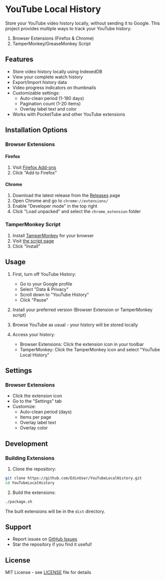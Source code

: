 # YouTube Local History

Store your YouTube video history locally, without sending it to Google. This project provides multiple ways to track your YouTube history:

1. Browser Extensions (Firefox & Chrome)
2. TamperMonkey/GreaseMonkey Script

## Features

- Store video history locally using IndexedDB
- View your complete watch history
- Export/Import history data
- Video progress indicators on thumbnails
- Customizable settings:
  - Auto-clean period (1-180 days)
  - Pagination count (1-20 items)
  - Overlay label text and color
- Works with PocketTube and other YouTube extensions

## Installation Options

### Browser Extensions

#### Firefox
1. Visit [Firefox Add-ons](https://addons.mozilla.org/en-US/firefox/addon/local-youtube-video-history/)
2. Click "Add to Firefox"

#### Chrome
1. Download the latest release from the [Releases](https://github.com/EdinUser/YouTubeLocalHistory/releases) page
2. Open Chrome and go to `chrome://extensions/`
3. Enable "Developer mode" in the top right
4. Click "Load unpacked" and select the `chrome_extension` folder

### TamperMonkey Script

1. Install [TamperMonkey](https://www.tampermonkey.net/) for your browser
2. Visit [the script page](https://github.com/EdinUser/YouTubeLocalHistory/raw/main/youtube-local-history.user.js)
3. Click "Install"

## Usage

1. First, turn off YouTube History:
   - Go to your Google profile
   - Select "Data & Privacy"
   - Scroll down to "YouTube History"
   - Click "Pause"

2. Install your preferred version (Browser Extension or TamperMonkey script)

3. Browse YouTube as usual - your history will be stored locally

4. Access your history:
   - Browser Extensions: Click the extension icon in your toolbar
   - TamperMonkey: Click the TamperMonkey icon and select "YouTube Local History"

## Settings

### Browser Extensions
- Click the extension icon
- Go to the "Settings" tab
- Customize:
  - Auto-clean period (days)
  - Items per page
  - Overlay label text
  - Overlay color

## Development

### Building Extensions

1. Clone the repository:
```bash
git clone https://github.com/EdinUser/YouTubeLocalHistory.git
cd YouTubeLocalHistory
```

2. Build the extensions:
```bash
./package.sh
```

The built extensions will be in the `dist` directory.

## Support

- Report issues on [GitHub Issues](https://github.com/EdinUser/YouTubeLocalHistory/issues)
- Star the repository if you find it useful!

## License

MIT License - see [LICENSE](LICENSE) file for details 